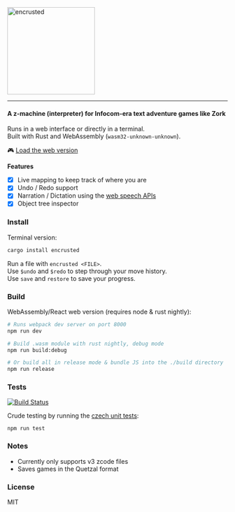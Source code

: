 <img src="https://demille.github.io/encrusted/src/img/name.svg" alt="encrusted" width="200px;"/>

---

#### A z-machine (interpreter) for Infocom-era text adventure games like Zork

Runs in a web interface or directly in a terminal.  
Built with Rust and WebAssembly (`wasm32-unknown-unknown`).

🎮 [Load the web version][web]

**Features**
- [x] Live mapping to keep track of where you are
- [x] Undo / Redo support
- [x] Narration / Dictation using the [web speech APIs][APIs]
- [x] Object tree inspector

[web]: https://sterlingdemille.com/encrusted
[APIs]: https://developer.mozilla.org/en-US/docs/Web/API/Web_Speech_API


### Install
Terminal version:

```sh
cargo install encrusted
```

Run a file with `encrusted <FILE>`.  
Use `$undo` and `$redo` to step through your move history.  
Use `save` and `restore` to save your progress.


### Build
WebAssembly/React web version (requires node & rust nightly):

```sh
# Runs webpack dev server on port 8000
npm run dev

# Build .wasm module with rust nightly, debug mode
npm run build:debug

# Or build all in release mode & bundle JS into the ./build directory
npm run release
```


### Tests
[![Build Status](https://travis-ci.org/DeMille/encrusted.svg?branch=master)](https://travis-ci.org/DeMille/encrusted)

Crude testing by running the [czech unit tests](https://inform-fiction.org/zmachine/standards/z1point1/appc.html):
```
npm run test
```


### Notes
- Currently only supports v3 zcode files
- Saves games in the Quetzal format


### License
MIT
